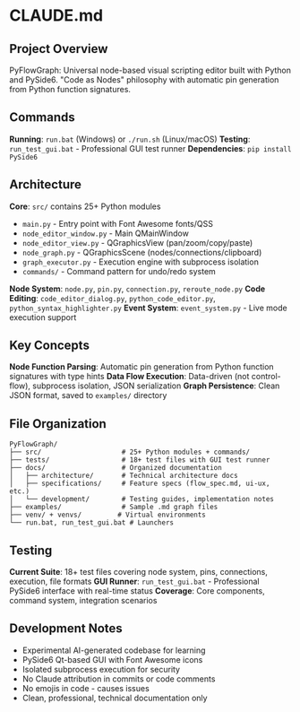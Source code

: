 # CLAUDE.md

## Project Overview

PyFlowGraph: Universal node-based visual scripting editor built with Python and PySide6. "Code as Nodes" philosophy with automatic pin generation from Python function signatures.

## Commands

**Running**: `run.bat` (Windows) or `./run.sh` (Linux/macOS)
**Testing**: `run_test_gui.bat` - Professional GUI test runner
**Dependencies**: `pip install PySide6`

## Architecture

**Core**: `src/` contains 25+ Python modules
- `main.py` - Entry point with Font Awesome fonts/QSS
- `node_editor_window.py` - Main QMainWindow
- `node_editor_view.py` - QGraphicsView (pan/zoom/copy/paste)
- `node_graph.py` - QGraphicsScene (nodes/connections/clipboard)
- `graph_executor.py` - Execution engine with subprocess isolation
- `commands/` - Command pattern for undo/redo system

**Node System**: `node.py`, `pin.py`, `connection.py`, `reroute_node.py`
**Code Editing**: `code_editor_dialog.py`, `python_code_editor.py`, `python_syntax_highlighter.py`
**Event System**: `event_system.py` - Live mode execution support

## Key Concepts

**Node Function Parsing**: Automatic pin generation from Python function signatures with type hints
**Data Flow Execution**: Data-driven (not control-flow), subprocess isolation, JSON serialization
**Graph Persistence**: Clean JSON format, saved to `examples/` directory

## File Organization

```
PyFlowGraph/
├── src/                    # 25+ Python modules + commands/
├── tests/                  # 18+ test files with GUI test runner
├── docs/                   # Organized documentation
│   ├── architecture/       # Technical architecture docs
│   ├── specifications/     # Feature specs (flow_spec.md, ui-ux, etc.)
│   └── development/        # Testing guides, implementation notes
├── examples/               # Sample .md graph files
├── venv/ + venvs/         # Virtual environments
└── run.bat, run_test_gui.bat # Launchers
```

## Testing

**Current Suite**: 18+ test files covering node system, pins, connections, execution, file formats
**GUI Runner**: `run_test_gui.bat` - Professional PySide6 interface with real-time status
**Coverage**: Core components, command system, integration scenarios

## Development Notes

- Experimental AI-generated codebase for learning
- PySide6 Qt-based GUI with Font Awesome icons
- Isolated subprocess execution for security
- No Claude attribution in commits or code comments
- No emojis in code - causes issues
- Clean, professional, technical documentation only
